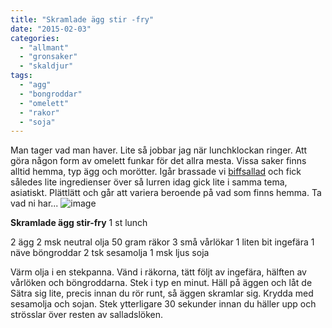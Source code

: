 ```yaml
---
title: "Skramlade ägg stir -fry"
date: "2015-02-03"
categories:
  - "allmant"
  - "gronsaker"
  - "skaldjur"
tags:
  - "agg"
  - "bongroddar"
  - "omelett"
  - "rakor"
  - "soja"
---
```


Man tager vad man haver. Lite så jobbar jag när lunchklockan ringer. Att göra någon form av omelett funkar för det allra mesta. Vissa saker finns alltid hemma, typ ägg och morötter. Igår brassade vi [biffsallad](/posts/asiatisk-biff-med-ingefarsdressing-och-glasnudelsallad/) och fick således lite ingredienser över så lurren idag gick lite i samma tema, asiatiskt. Plättlätt och går att variera beroende på vad som finns hemma. Ta vad ni har...
![image](/static/img/image-e1423069046379-768x1024.jpg)

**Skramlade ägg stir-fry** 1 st lunch

2 ägg 2 msk neutral olja 50 gram räkor 3 små vårlökar 1 liten bit ingefära 1 näve böngroddar 2 tsk sesamolja 1 msk ljus soja

Värm olja i en stekpanna. Vänd i räkorna, tätt följt av ingefära, hälften av vårlöken och böngroddarna. Stek i typ en minut. Häll på äggen och låt de Sätra sig lite, precis innan du rör runt, så äggen skramlar sig. Krydda med sesamolja och sojan. Stek ytterligare 30 sekunder innan du häller upp och strösslar över resten av salladslöken.
